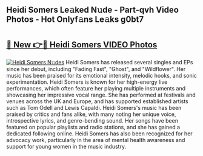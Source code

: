 ## Heidi Somers Le𝚊ked N𝚞de - Part-qvh Video Photos - Hot Onlyf𝚊ns Le𝚊ks g0bt7

# <h2><a href="http://ab46890.deff.icu/?id=Heidi+Somers">🔗 New 👉🔴 Heidi Somers VIDEO Photos</a></h2>

[![Heidi Somers N𝚞des](https://i.imgur.com/rIISA9y.gif)](http://ab46890.deff.icu/?id=Heidi+Somers)
Heidi Somers has released several singles and EPs since her debut, including "Fading Fast", "Ghost", and "Wildflower". Her music has been praised for its emotional intensity, melodic hooks, and sonic experimentation. Heidi Somers is known for her high-energy live performances, which often feature her playing multiple instruments and showcasing her impressive vocal range. She has performed at festivals and venues across the UK and Europe, and has supported established artists such as Tom Odell and Lewis Capaldi. Heidi Somers's music has been praised by critics and fans alike, with many noting her unique voice, introspective lyrics, and genre-bending sound. Her songs have been featured on popular playlists and radio stations, and she has gained a dedicated following online. Heidi Somers has also been recognized for her advocacy work, particularly in the area of mental health awareness and support for young women in the music industry.
